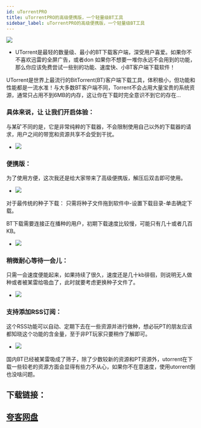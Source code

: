 ```yaml
---
id: uTorrentPRO
title: uTorrentPRO的高级便携版，一个轻量级BT工具
sidebar_label: uTorrentPRO的高级便携版，一个轻量级BT工具
---
```

![](https://cdn-thumbs.imagevenue.com/26/c7/7c/ME18UOXC_t.png)
* UTorrent是最轻的数量级、最小的BT下载客户端，深受用户喜爱。如果你不 不喜欢迅雷的全屏广告，或者don 如果你不想要一堆你永远不会用到的功能，那么你应该免费尝试一些别的功能、速度快、小BT客户端下载软件！

UTorrent是世界上最流行的BitTorrent(BT)客户端下载工具，体积极小，但功能和性能都是一流水准！与大多数BT客户端不同，Torrent不会占用大量宝贵的系统资源，通常只占用不到6MB的内存，这让你在下载时完全意识不到它的存在…

### 具体来说，让 让我们开启体验：
与某矿不同的是，它是非常纯粹的下载器，不会限制使用自己以外的下载器的请求，用户之间的带宽和资源共享不会受到干扰。
* ![](https://cdn-thumbs.imagevenue.com/6e/17/c1/ME18UOXM_t.jpg)


### 便携版：
为了使用方便，这次我还是给大家带来了高级便携版，解压后双击即可使用。
* ![](https://cdn-thumbs.imagevenue.com/91/82/21/ME18UOXN_t.jpg)

对于最传统的种子下载：
只需将种子文件拖到软件中-设置下载目录-单击确定下载。

BT下载需要连接正在播种的用户，初期下载速度比较慢，可能只有几十或者几百KB。
* ![](https://cdn-thumbs.imagevenue.com/d6/a6/91/ME18UOXO_t.jpg)
### 稍微耐心等待一会儿：
只需一会速度便能起来，如果持续了很久，速度还是几十kb徘徊，则说明无人做种或者被某雷给吸血了，此时就要考虑更换种子文件了。
* ![](https://cdn-thumbs.imagevenue.com/98/bf/11/ME18UOXP_t.jpg)

### 支持添加RSS订阅：
这个RSS功能可以自动、定期下去在一些资源并进行做种，想必玩PT的朋友应该都知晓这个功能的含金量，至于非PT玩家只要稍作了解即可。
* ![](https://cdn-thumbs.imagevenue.com/7c/43/ac/ME18UOXQ_t.jpg)

国内BT已经被某雷吸成了筛子，除了少数较新的资源和PT资源外，utorrent在下载一些较老的资源方面会显得有些力不从心，如果你不在意速度，使用utorrent倒也没啥问题。


## 下载链接：
## [夸客网盘](https://www.cnblogs.com/songzhixue/p/11261118.html)